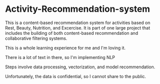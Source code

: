 # Activity-Recommendation-system
This is a content-based recommendation system for activities based on Rest, Beauty, Nutrition, and Excercise. It is part of one large project that includes the building of both content-based recommendation and collaborative filtering systems. 

This is a whole learning experience for me and I'm loving it.

There is a lot of text in there, so I'm implementing NLP 

Steps involve data processing, vectorization, and model recommendation.

Unfortunately, the data is confidential, so I cannot share to the public.
